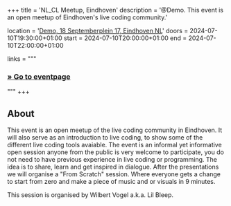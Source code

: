 +++
title       = 'NL_CL Meetup, Eindhoven'
description = '@Demo. This event is an open meetup of Eindhoven's live coding community.'

location    = '[Demo, 18 Septemberplein 17, Eindhoven NL](https://www.instagram.com/demo.eindhoven/)'
doors       = 2024-07-10T19:30:00+01:00
start       = 2024-07-10T20:00:00+01:00
end         = 2024-07-10T22:00:00+01:00

links = """
  ### [» Go to eventpage ](https://www.instagram.com/p/C8-CR-vCfUw/)
"""
+++

<!--more-->

## About

This event is an open meetup of the live coding community in Eindhoven. It will also serve as an introduction to live coding, to show some of the different live coding tools avaiable. The event is an informal yet informative open session anyone from the public is very welcome to participate, you do not need to have previous experience in live coding or programming. The idea is to share, learn and get inspired in dialogue. After the presentations we will organise a "From Scratch" session. Where everyone gets a change to start from zero and make a piece of music and or visuals in 9 minutes.

This session is organised by Wilbert Vogel a.k.a. Lil Bleep.

